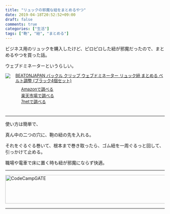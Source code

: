 ```yaml
---
title: "リュックの邪魔な紐をまとめるやつ"
date: 2019-04-18T20:52:52+09:00
draft: false
comments: true
categories: ["生活"]
tags: ["鞄", "紐", "まとめる"]
---
```


ビジネス用のリュックを購入したけど、ピロピロした紐が邪魔だったので、まとめるやつを買った話。

ウェブドミネーターというらしい。

 <!--more-->

<div class="kaerebalink-box" style="text-align:left;padding-bottom:20px;font-size:small;zoom: 1;overflow: hidden;">
    <div class="kaerebalink-image" style="float:left;margin:0 15px 10px 0;"><a
            href="//af.moshimo.com/af/c/click?a_id=1414800&amp;p_id=170&amp;pc_id=185&amp;pl_id=4062&amp;url=https%3A%2F%2Fwww.amazon.co.jp%2FBEATONJAPAN-%25E3%2582%25A6%25E3%2582%25A7%25E3%2583%2596%25E3%2583%2589%25E3%2583%259F%25E3%2583%258D%25E3%2583%25BC%25E3%2582%25BF%25E3%2583%25BC-%25E3%2583%25AA%25E3%2583%25A5%25E3%2583%2583%25E3%2582%25AF%25E7%25B4%2590-%25E3%2583%2599%25E3%2583%25AB%25E3%2583%2588%25E8%25AA%25BF%25E6%2595%25B4-%25E3%2583%2596%25E3%2583%25A9%25E3%2583%2583%25E3%2582%25AF4%25E5%2580%258B%25E3%2582%25BB%25E3%2583%2583%25E3%2583%2588%2Fdp%2FB07HY44KR3"
            target="_blank" rel="nofollow"><img
                src="https://images-fe.ssl-images-amazon.com/images/I/41Eb%2BGTRtuL._SL160_.jpg"
                style="border: none;" /></a><img
            src="//i.moshimo.com/af/i/impression?a_id=1414800&amp;p_id=170&amp;pc_id=185&amp;pl_id=4062" width="1" height="1"
            style="border:none;"></div>
    <div class="kaerebalink-info" style="line-height:120%;zoom: 1;overflow: hidden;">
        <div class="kaerebalink-name" style="margin-bottom:10px;line-height:120%"><a
                href="//af.moshimo.com/af/c/click?a_id=1414800&amp;p_id=170&amp;pc_id=185&amp;pl_id=4062&amp;url=https%3A%2F%2Fwww.amazon.co.jp%2FBEATONJAPAN-%25E3%2582%25A6%25E3%2582%25A7%25E3%2583%2596%25E3%2583%2589%25E3%2583%259F%25E3%2583%258D%25E3%2583%25BC%25E3%2582%25BF%25E3%2583%25BC-%25E3%2583%25AA%25E3%2583%25A5%25E3%2583%2583%25E3%2582%25AF%25E7%25B4%2590-%25E3%2583%2599%25E3%2583%25AB%25E3%2583%2588%25E8%25AA%25BF%25E6%2595%25B4-%25E3%2583%2596%25E3%2583%25A9%25E3%2583%2583%25E3%2582%25AF4%25E5%2580%258B%25E3%2582%25BB%25E3%2583%2583%25E3%2583%2588%2Fdp%2FB07HY44KR3"
                target="_blank" rel="nofollow">BEATONJAPAN バックル クリップ ウェブドミネーター リュック紐 まとめる ベルト調整 (ブラック4個セット)</a><img
                src="//i.moshimo.com/af/i/impression?a_id=1414800&amp;p_id=170&amp;pc_id=185&amp;pl_id=4062" width="1" height="1"
                style="border:none;">
        </div>
        <div class="kaerebalink-detail" style="margin-bottom:5px;"></div>
        <div class="kaerebalink-link1" style="margin-top:10px;">
            <div class="shoplinkamazon"
                style="margin-right:5px;background: url('//img.yomereba.com/tam_k_01.gif') 0 0 no-repeat;padding: 2px 0 2px 18px;white-space: nowrap;">
                <a href="//af.moshimo.com/af/c/click?a_id=1414800&p_id=170&pc_id=185&pl_id=4062&s_v=b5Rz2P0601xu&url=https%3A%2F%2Fwww.amazon.co.jp%2Fgp%2Fsearch%3Fkeywords%3D%25E3%2582%25A6%25E3%2582%25A7%25E3%2583%2596%25E3%2583%2589%25E3%2583%259F%25E3%2583%258D%25E3%2583%25BC%25E3%2582%25BF%25E3%2583%25BC%26__mk_ja_JP%3D%25E3%2582%25AB%25E3%2582%25BF%25E3%2582%25AB%25E3%2583%258A"
                    target="_blank" rel="nofollow">Amazonで調べる</a><img
                    src="//i.moshimo.com/af/i/impression?a_id=1414800&p_id=170&pc_id=185&pl_id=4062" width="1"
                    height="1" style="border:none;"></div>
            <div class="shoplinkrakuten"
                style="margin-right:5px;background: url('//img.yomereba.com/tam_k_01.gif') 0 -50px no-repeat;padding: 2px 0 2px 18px;white-space: nowrap;">
                <a href="//af.moshimo.com/af/c/click?a_id=1414727&p_id=54&pc_id=54&pl_id=616&s_v=b5Rz2P0601xu&url=https%3A%2F%2Fsearch.rakuten.co.jp%2Fsearch%2Fmall%2F%25E3%2582%25A6%25E3%2582%25A7%25E3%2583%2596%25E3%2583%2589%25E3%2583%259F%25E3%2583%258D%25E3%2583%25BC%25E3%2582%25BF%25E3%2583%25BC%2F-%2Ff.1-p.1-s.1-sf.0-st.A-v.2%3Fx%3D0"
                    target="_blank" rel="nofollow">楽天市場で調べる</a><img
                    src="//i.moshimo.com/af/i/impression?a_id=1414727&p_id=54&pc_id=54&pl_id=616" width="1" height="1"
                    style="border:none;"></div>
            <div class="shoplinkseven"
                style="margin-right:5px;background: url('//img.yomereba.com/tam_k_01.gif') 0 -100px no-repeat;padding: 2px 0 2px 18px;white-space: nowrap;">
                <a href="//af.moshimo.com/af/c/click?a_id=1414728&p_id=932&pc_id=1188&pl_id=12456&s_v=b5Rz2P0601xu&url=http%3A%2F%2F7net.omni7.jp%2Fsearch%2F%3Fkeyword%3D%25E3%2582%25A6%25E3%2582%25A7%25E3%2583%2596%25E3%2583%2589%25E3%2583%259F%25E3%2583%258D%25E3%2583%25BC%25E3%2582%25BF%25E3%2583%25BC%26searchKeywordFlg%3D1"
                    target="_blank"
                    rel="nofollow"><img src="//i.moshimo.com/af/i/impression?a_id=1414728&p_id=932&pc_id=1188&pl_id=12456" width="1" height="1" style="border:none;">7netで調べる
                        </a> </div> </div> </div> <div class="booklink-footer" style="clear: left"></div>
        </div>

___

使い方は簡単で、

真ん中の二つの穴に、鞄の紐の先を入れる。

それをぐるぐる巻いて、根本まで巻き取ったら、ゴム紐を一周ぐるっと回して、引っかけて止める。

職場や電車で床に置く時も紐が邪魔にならず快適。

___

<a href="https://t.afi-b.com/visit.php?guid=ON&a=99886h-W336947J&p=J690746r" target="_blank" rel="nofollow"><img src="https://www.afi-b.com/upload_image/9886-1534983315-3.jpg" width="728" height="90" style="border:none;" alt="CodeCampGATE" /></a><img src="https://t.afi-b.com/lead/99886h/J690746r/W336947J" width="1" height="1" style="border:none;" />

___